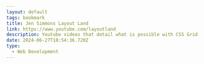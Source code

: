 ```yaml
---
layout: default
tags: bookmark
title: Jen Simmons Layout Land
link: https://www.youtube.com/layoutland
description: Youtube videos that detail what is possible with CSS Grid
date: 2024-06-27T18:54:36.720Z
type:
  - Web Development
---
```

